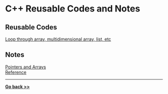 # C++ Reusable Codes and Notes

## Reusable Codes

[Loop through array, multidimensional array, list, etc](/loop) 

## Notes  
[Pointers and Arrays](/pointerArray)   
[Reference](/reference)

---
**[Go back >>](/1.Code)**
